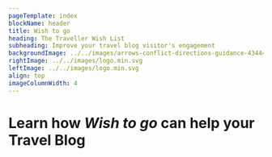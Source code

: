 ```yaml
---
pageTemplate: index
blockName: header
title: Wish to go
heading: The Traveller Wish List
subheading: Improve your travel blog visitor's engagement
backgroundImage: ../../images/arrows-conflict-directions-guidance-434446.jpg
rightImage: ../../images/logo.min.svg
leftImage: ../../images/logo.min.svg
align: top
imageColumnWidth: 4
---
```


# Learn how _Wish to go_ can help your Travel Blog
